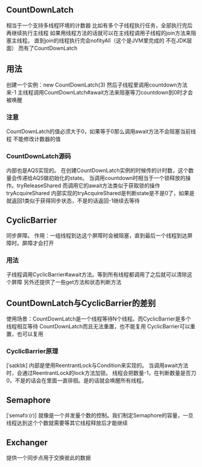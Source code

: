 ## CountDownLatch
相当于一个支持多线程环境的计数器
比如有多个子线程执行任务，全部执行完后再继续执行主线程
如果用线程方法的话就可以在主线程调用子线程的join方法来阻塞主线程。
直到join的线程执行完会nofityAll（这个是JVM里完成的 不在JDK层面）
而有了CountDownLatch

## 用法
创建一个实例：new CountDownLatch(3)
然后子线程里调用countdown方法来-1
主线程调用CountDownLatch#await方法来阻塞等刀countdown到0时才会被唤醒

### 注意
CountDownLatch的值必须大于0，如果等于0那么调用await方法不会阻塞当前线程
不能修改计数器的值

### CountDownLatch源码
内部也是AQS实现的。
在创建CountDownLatch实例的时候传的计时数，这个数量会传递给AQS做初始化的state。
当调用countdown时相当于一个锁释放的操作。tryReleaseShared
而调用它的await方法类似于获取锁的操作 tryAcquireShared
内部实现的tryAcquireShared是判断state是不是0了，如果是就返回1类似于获得同步状态，不是的话返回-1继续去等待


## CyclicBarrier
同步屏障。
作用：一组线程到达这个屏障时会被阻塞，直到最后一个线程到达屏障时。屏障才会打开

### 用法
子线程调用CyclicBarrier#await方法。等到所有线程都调用了之后就可以清除这个屏障
另外还提供了一些get方法和状态判断方法
## CountDownLatch与CyclicBarrier的差别
使用场景：CountDownLatch是一个线程等待N个线程。而CyclicBarrier是多个线程相互等待
CountDownLatch而且无法重置，也不能复用
CyclicBarrier可以重置，也可以复用

### CyclicBarrier原理
[ˈsaɪklɪk]
内部是使用ReentrantLock与Condition来实现的。
当调用await方法时，会通过ReentrantLock的lock方法加锁。
线程会把数量-1，在判断数量是否刀0，不是的话会在里面一直徘徊。是的话就会唤醒所有线程。 

## Semaphore
[ˈseməfɔː(r)]
就像是一个并发量个数的控制。我们制定Semaphore的容量，一旦线程达到这个个数就需要等其它线程释放后才能继续

## Exchanger
提供一个同步点用于交换彼此的数据
 


